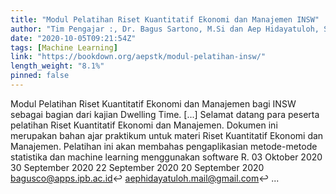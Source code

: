 ```yaml
---
title: "Modul Pelatihan Riset Kuantitatif Ekonomi dan Manajemen INSW"
author: "Tim Pengajar :, Dr. Bagus Sartono, M.Si dan Aep Hidayatuloh, S.Stat"
date: "2020-10-05T09:21:54Z"
tags: [Machine Learning]
link: "https://bookdown.org/aepstk/modul-pelatihan-insw/"
length_weight: "8.1%"
pinned: false
---
```


Modul Pelatihan Riset Kuantitatif Ekonomi dan Manajemen bagi INSW sebagai bagian dari kajian Dwelling Time. [...] Selamat datang para peserta pelatihan Riset Kuantitatif Ekonomi dan Manajemen. Dokumen ini merupakan bahan ajar praktikum untuk materi Riset Kuantitatif Ekonomi dan Manajemen. Pelatihan ini akan membahas pengaplikasian metode-metode statistika dan machine learning menggunakan software R. 03 Oktober 2020 30 September 2020 22 September 2020 20 September 2020 bagusco@apps.ipb.ac.id↩︎ aephidayatuloh.mail@gmail.com↩︎ ...
